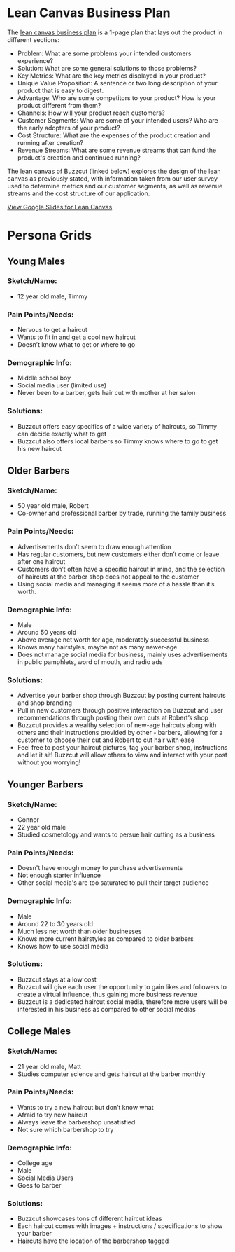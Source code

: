 # Lean Canvas Business Plan
The [lean canvas business plan](https://www.leancanvas.com) is a 1-page plan that lays out the product in different sections:
- Problem: What are some problems your intended customers experience?
- Solution: What are some general solutions to those problems?
- Key Metrics: What are the key metrics displayed in your product?
- Unique Value Proposition: A sentence or two long description of your product that is easy to digest.
- Advantage: Who are some competitors to your product? How is your product different from them?
- Channels: How will your product reach customers?
- Customer Segments: Who are some of your intended users? Who are the early adopters of your product?
- Cost Structure: What are the expenses of the product creation and running after creation?
- Revenue Streams: What are some revenue streams that can fund the product's creation and continued running?

The lean canvas of Buzzcut (linked below) explores the design of the lean canvas as previously stated, with information taken from our user survey used to determine metrics and our customer segments, as well as revenue streams and the cost structure of our application.

[View Google Slides for Lean Canvas](https://docs.google.com/presentation/d/1DxvoVrO8xd_DrNXjdj0St7RpeYguOj57kJafkGU8HhE/edit?usp=sharing)

# Persona Grids
## Young Males
### Sketch/Name:
- 12 year old male, Timmy

### Pain Points/Needs:
- Nervous to get a haircut
- Wants to fit in and get a cool new haircut
- Doesn’t know what to get or where to go

### Demographic Info:
- Middle school boy
- Social media user (limited use)
- Never been to a barber, gets hair cut with mother at her salon 

### Solutions:
- Buzzcut offers easy specifics of a wide variety of haircuts, so Timmy can decide exactly what to get
- Buzzcut also offers local barbers so Timmy knows where to go to get his new haircut

## Older Barbers
### Sketch/Name:
- 50 year old male, Robert
- Co-owner and professional barber by trade, running the family business

### Pain Points/Needs:
- Advertisements don’t seem to draw enough attention
- Has regular customers, but new customers either don’t come or leave after one haircut
- Customers don’t often have a specific haircut in mind, and the selection of haircuts at the barber shop does not appeal to the customer
- Using social media and managing it seems more of a hassle than it’s worth.

### Demographic Info:
- Male
- Around 50 years old
- Above average net worth for age, moderately successful business
- Knows many hairstyles, maybe not as many newer-age
- Does not manage social media for business, mainly uses advertisements in public pamphlets, word of mouth, and radio ads

### Solutions:
- Advertise your barber shop through Buzzcut by posting current haircuts and shop branding
- Pull in new customers through positive interaction on Buzzcut and user recommendations through posting their own cuts at Robert’s shop
- Buzzcut provides a wealthy selection of new-age haircuts along with others and their instructions provided by other - barbers, allowing for a customer to choose their cut and Robert to cut hair with ease
- Feel free to post your haircut pictures, tag your barber shop, instructions and let it sit! Buzzcut will allow others to view and interact with your post without you worrying!

## Younger Barbers
### Sketch/Name:
* Connor
* 22 year old male
* Studied cosmetology and wants to persue hair cutting as a business
### Pain Points/Needs:
* Doesn't have enough money to purchase advertisements
* Not enough starter influence
* Other social media's are too saturated to pull their target audience
### Demographic Info:
* Male
* Around 22 to 30 years old
* Much less net worth than older businesses
* Knows more current hairstyles as compared to older barbers
* Knows how to use social media
### Solutions:
* Buzzcut stays at a low cost
* Buzzcut will give each user the opportunity to gain likes and followers to create a virtual influence, thus gaining more business revenue
* Buzzcut is a dedicated haircut social media, therefore more users will be interested in his business as compared to other  social medias

## College Males
### Sketch/Name:
- 21 year old male, Matt
- Studies computer science and gets haircut at the barber monthly

### Pain Points/Needs:
- Wants to try a new haircut but don’t know what
- Afraid to try new haircut
- Always leave the barbershop unsatisfied
- Not sure which barbershop to try
### Demographic Info:
- College age
- Male
- Social Media Users
- Goes to barber

### Solutions:
- Buzzcut showcases tons of different haircut ideas
- Each haircut comes with images + instructions / specifications to show your barber
- Haircuts have the location of the barbershop tagged

